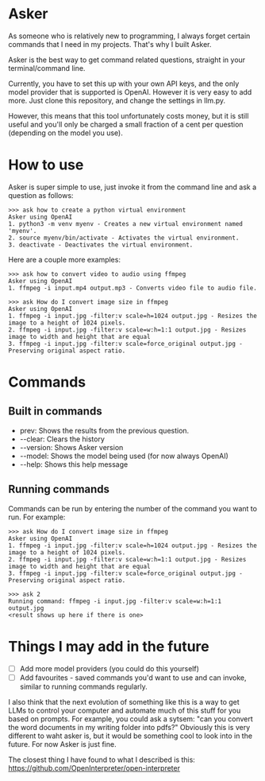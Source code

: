 # Asker

As someone who is relatively new to programming, I always forget certain commands that I need in my projects. That's why I built Asker.

Asker is the best way to get command related questions, straight in your terminal/command line.  

Currently, you have to set this up with your own API keys, and the only model provider that is supported is OpenAI. However it is very easy to add more. Just clone this repository, and change the settings in llm.py.

However, this means that this tool unfortunately costs money, but it is still useful and you'll only be charged a small fraction of a cent per question (depending on the model you use).

# How to use

Asker is super simple to use, just invoke it from the command line and ask a question as follows:

```
>>> ask how to create a python virtual environment
Asker using OpenAI
1. python3 -m venv myenv - Creates a new virtual environment named 'myenv'.
2. source myenv/bin/activate - Activates the virtual environment.
3. deactivate - Deactivates the virtual environment.
```

Here are a couple more examples:

```
>>> ask how to convert video to audio using ffmpeg
Asker using OpenAI
1. ffmpeg -i input.mp4 output.mp3 - Converts video file to audio file.
```

```
>>> ask How do I convert image size in ffmpeg
Asker using OpenAI
1. ffmpeg -i input.jpg -filter:v scale=h=1024 output.jpg - Resizes the image to a height of 1024 pixels.
2. ffmpeg -i input.jpg -filter:v scale=w:h=1:1 output.jpg - Resizes image to width and height that are equal
3. ffmpeg -i input.jpg -filter:v scale=force_original output.jpg - Preserving original aspect ratio.
```

# Commands

## Built in commands

- prev: Shows the results from the previous question.
- --clear: Clears the history
- --version: Shows Asker version
- --model: Shows the model being used (for now always OpenAI)
- --help: Shows this help message

## Running commands

Commands can be run by entering the number of the command you want to run. For example:

```
>>> ask How do I convert image size in ffmpeg
Asker using OpenAI
1. ffmpeg -i input.jpg -filter:v scale=h=1024 output.jpg - Resizes the image to a height of 1024 pixels.
2. ffmpeg -i input.jpg -filter:v scale=w:h=1:1 output.jpg - Resizes image to width and height that are equal
3. ffmpeg -i input.jpg -filter:v scale=force_original output.jpg - Preserving original aspect ratio.

>>> ask 2
Running command: ffmpeg -i input.jpg -filter:v scale=w:h=1:1 output.jpg
<result shows up here if there is one>
```

# Things I may add in the future

- [ ] Add more model providers (you could do this yourself)
- [ ] Add favourites - saved commands you'd want to use and can invoke, similar to running commands regularly.

I also think that the next evolution of something like this is a way to get LLMs to control your computer and automate much of this stuff for you based on prompts. For example, you could ask a sytsem: "can you convert the word documents in my writing folder into pdfs?" Obviously this is very different to waht asker is, but it would be something cool to look into in the future. For now Asker is just fine.

The closest thing I have found to what I described is this: https://github.com/OpenInterpreter/open-interpreter


